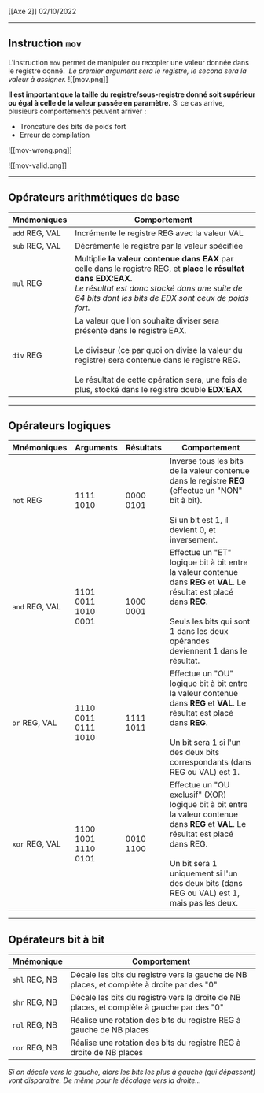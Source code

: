 [[Axe 2]]
02/10/2022
****
## Instruction `mov`

L'instruction `mov` permet de manipuler ou recopier une valeur donnée dans le registre donné. 
	*Le premier argument sera le registre, le second sera la valeur à assigner.*
![[mov.png]]

**Il est important que la taille du registre/sous-registre donné soit supérieur ou égal à celle de la valeur passée en paramètre.** Si ce cas arrive, plusieurs comportements peuvent arriver :
- Troncature des bits de poids fort
- Erreur de compilation

![[mov-wrong.png]]

![[mov-valid.png]]


****
## Opérateurs arithmétiques de base

| **Mnémoniques** | **Comportement**                                                                                                                                                                                                                                                                       |
| --------------- | -------------------------------------------------------------------------------------------------------------------------------------------------------------------------------------------------------------------------------------------------------------------------------------- |
| `add` REG, VAL  | Incrémente le registre REG avec la valeur VAL                                                                                                                                                                                                                                          |
| `sub` REG, VAL  | Décrémente le registre par la valeur spécifiée                                                                                                                                                                                                                                         |
| `mul` REG       | Multiplie **la valeur contenue dans EAX** par celle dans le registre REG, et **place le résultat dans EDX:EAX**. <br>*Le résultat est donc stocké dans une suite de 64 bits dont les bits de EDX sont ceux de poids fort.*                                                             |
| `div` REG       | La valeur que l'on souhaite diviser sera présente dans le registre EAX. <br><br>Le diviseur (ce par quoi on divise la valeur du registre) sera contenue dans le registre REG.<br><br>Le résultat de cette opération sera, une fois de plus, stocké dans le registre double **EDX:EAX** |


****
## Opérateurs logiques

| **Mnémoniques** | **Arguments**           | **Résultats** | **Comportement**                                                                                                                                                                                                                       |
| --------------- | ----------------------- | ------------- | -------------------------------------------------------------------------------------------------------------------------------------------------------------------------------------------------------------------------------------- |
| `not` REG       | 1111 1010               | 0000 0101     | Inverse tous les bits de la valeur contenue dans le registre **REG** (effectue un "NON" bit à bit). <br><br>Si un bit est 1, il devient 0, et inversement.                                                                             |
| `and` REG, VAL  | 1101 0011 <br>1010 0001 | 1000 0001     | Effectue un "ET" logique bit à bit entre la valeur contenue dans **REG** et **VAL**. Le résultat est placé dans **REG**. <br><br>Seuls les bits qui sont 1 dans les deux opérandes deviennent 1 dans le résultat.                      |
| `or` REG, VAL   | 1110 0011 <br>0111 1010 | 1111 1011     | Effectue un "OU" logique bit à bit entre la valeur contenue dans **REG** et **VAL**. Le résultat est placé dans **REG**. <br><br>Un bit sera 1 si l'un des deux bits correspondants (dans REG ou VAL) est 1.                           |
| `xor` REG, VAL  | 1100 1001 <br>1110 0101 | 0010 1100     | Effectue un "OU exclusif" (XOR) logique bit à bit entre la valeur contenue dans **REG** et **VAL**. Le résultat est placé dans REG. <br><br>Un bit sera 1 uniquement si l'un des deux bits (dans REG ou VAL) est 1, mais pas les deux. |


****
## Opérateurs bit à bit

| **Mnémonique** | **Comportement**                                                                          |
| -------------- | ----------------------------------------------------------------------------------------- |
| `shl` REG, NB  | Décale les bits du registre vers la gauche de NB places, et complète à droite par des "0" |
| `shr` REG, NB  | Décale les bits du registre vers la droite de NB places, et complète à gauche par des "0" |
| `rol` REG, NB  | Réalise une rotation des bits du registre REG à gauche de NB places                       |
| `ror` REG, NB  | Réalise une rotation des bits du registre REG à droite de NB places                       |

*Si on décale vers la gauche, alors les bits les plus à gauche (qui dépassent) vont disparaitre. De même pour le décalage vers la droite...*

